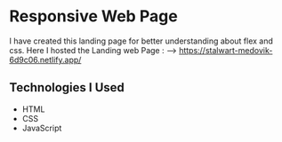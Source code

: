 # Responsive Web Page 
I have created this landing page for better understanding about flex and css.
Here I hosted the Landing web Page  : --> https://stalwart-medovik-6d9c06.netlify.app/
## Technologies I Used
* HTML
* CSS
* JavaScript


